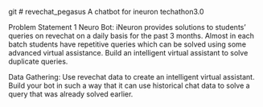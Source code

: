 git # revechat_pegasus
A chatbot for ineuron techathon3.0

Problem Statement 1
Neuro Bot: iNeuron provides solutions to students’ queries on revechat on a daily basis for the past 3 months. Almost in each batch students have repetitive queries which can be solved using some advanced virtual assistance. Build an intelligent virtual assistant to solve duplicate queries. 

Data Gathering: Use revechat data to create an intelligent virtual assistant. Build your bot in such a way that it can use historical chat data to solve a query that was already solved earlier.

